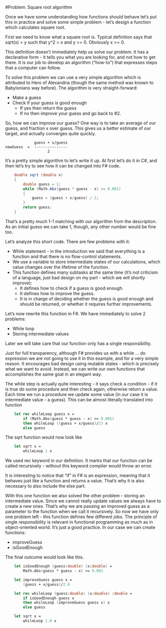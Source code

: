 #Problem: Square root algorithm

Once we have some understanding how functions should behave let’s put this in practice and solve some simple problem - let’s design a function which calculates square root. 

First we need to know what a square root is. Typical definition says that sqrt(x) = y such that y^2 = x and y >= 0. Obviously x >= 0. 

This definition doesn’t immediately help us solve our problem. It has a declarative form - it tells you what you are looking for, and not how to get there. It is our job to develop an algorithm (“how-to”)  that expresses steps that a computer can follow. 

To solve this problem we can use a very simple algorithm which is attributed to Hero of Alexandria (though the same method was known to Babylonians way before). The algorithm is very straight-forward:

* Make a guess 
* Check if your guess is good enough
  * If yes then return the guess 
  * If no then improve your guess and go back to #2.

So, how we can improve our guess? One way is to take an average of our guess, and fraction x over guess. This gives us a better estimate of our target, and actually converges quite quickly.

                 guess + x/guess
    newGuess  =  ---------------
                       2

It’s a pretty simple algorithm to let’s write it up. At first let’s do it in C#, and then let’s try to see how it can be changed into F# code. 

```csharp
    double sqrt (double x) 
    {
        double guess = 1;
        while (Math.Abs(guess * guess - x) >= 0.001)
        {
            guess = (guess + x/guess) / 2;
        }
        return guess;
    }
```

That’s a pretty much 1-1 matching with our algorithm from the description. As an initial guess we can take 1, though, any other number would be fine too. 

Let’s analyze this short code. There are few problems with it:

* While statement - in the introduction we said that everything is a function and that there is no flow-control statements. 
* We use a variable to store intermediate states of our calculations, which value changes over the lifetime of the function.
* This function defines many subtasks at the same time (it’s not criticism of a language, just bad design on my part - which we will shortly improve):
  * It defines how to check if a guess is good enough.
  * It defines how to improve the guess.
  * It is in charge of deciding whether the guess is good enough and should be returned, or whether it requires further improvements.

Let’s now rewrite this function in F#. We have immediately to solve 2 problems:

* While loop 
* Storing intermediate values 

Later we will take care that our function only has a single responsibility. 

Just for full transparency, although F# provides us with a while … do expression we are not going to use it in this example, and for a very simple reason. It encourages bad design using mutable states - which is precisely what we want to avoid. Instead, we can write our own functions that accomplishes the same goal in an elegant way. 

The while step is actually quite interesting - it says check a condition - if it is true do some procedure and then check again, otherwise return a value. Each time we run a procedure we update some value (in our case it is intermediate value - a guess). This can be almost literally translated into function

```fsharp
    let rec whileLoop guess x = 
        if (Math.Abs(guess * guess - x) >= 0.001)
        then whileLoop ((guess + x/guess)/2) x
        else guess 
```

The sqrt function would now look like 

```fsharp
    let sqrt x = 
        whileLoop 1 x 
```

We used rec keyword in our definition. It marks that our function can be called recursively - without this keyword compiler would throw an error. 

It is interesting to notice that “if” in F# is an expression, meaning that it behaves just like a function and returns a value. That’s why it is also necessary to also include the else part. 

With this one function we also solved the other problem - storing an intermediate value. Since we cannot really update values we always have to create a new ones. That’s why we are passing an improved guess as a parameter to the function when we call it recursively. 
So now we have only one problem left - this function defines few different jobs. The principle of single responsibility is relevant in functional programming as much as in object-oriented world. It’s just a good practice. In our case we can create functions:

* improveGuess
* isGoodEnough

The final outcome would look like this. 

```fsharp
    let isGoodEnough (guess:double) (x:double) =
        Math.Abs(guess * guess - x) >= 0.001

    let improveGuess guess x =
        (guess + x/guess)/2.0

    let rec whileLoop (guess:double) (x:double) :double =
        if isGoodEnough guess x
        then whileLoop (improveGuess guess x) x
        else guess

    let sqrt x =
        whileLoop 1.0 x
```